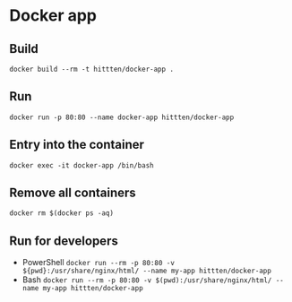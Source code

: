 # Docker app

## Build
`docker build --rm -t hittten/docker-app .`

## Run
`docker run -p 80:80 --name docker-app hittten/docker-app`

## Entry into the container
`docker exec -it docker-app /bin/bash`

## Remove all containers   
`docker rm $(docker ps -aq)`

## Run for developers
- PowerShell `docker run --rm -p 80:80 -v ${pwd}:/usr/share/nginx/html/ --name my-app hittten/docker-app`
- Bash `docker run --rm -p 80:80 -v $(pwd):/usr/share/nginx/html/ --name my-app hittten/docker-app`
